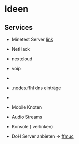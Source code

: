 # Ideen

## Services 

- Minetest Server [link](http://minetest.net)
- NetHack
- nextcloud
- voip
- 
- .nodes.ffhl dns einträge
- 
- Mobile Knoten
- Audio Streams
- Konsole ( verlinken)

- DoH Server anbieten => [ffmuc](https://ffmuc.net/wiki/doku.php?id=knb:dohdot)

